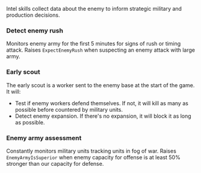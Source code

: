 Intel skills collect data about the enemy to inform strategic military and production decisions.

### Detect enemy rush

Monitors enemy army for the first 5 minutes for signs of rush or timing attack.
Raises `ExpectEnemyRush` when suspecting an enemy attack with large army.

### Early scout

The early scout is a worker sent to the enemy base at the start of the game.
It will:
* Test if enemy workers defend themselves. If not, it will kill as many as possible before countered by military units.
* Detect enemy expansion. If there's no expansion, it will block it as long as possible.

### Enemy army assessment

Constantly monitors military units tracking units in fog of war.
Raises `EnemyArmyIsSuperior` when enemy capacity for offense is at least 50% stronger than our capacity for defense.

